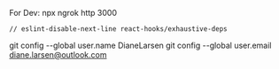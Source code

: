 For Dev:
npx ngrok http 3000

    // eslint-disable-next-line react-hooks/exhaustive-deps

git config --global user.name DianeLarsen
git config --global user.email diane.larsen@outlook.com